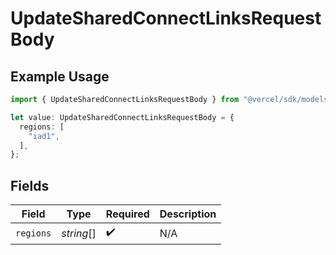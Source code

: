 # UpdateSharedConnectLinksRequestBody

## Example Usage

```typescript
import { UpdateSharedConnectLinksRequestBody } from "@vercel/sdk/models/updatesharedconnectlinksop.js";

let value: UpdateSharedConnectLinksRequestBody = {
  regions: [
    "iad1",
  ],
};
```

## Fields

| Field              | Type               | Required           | Description        |
| ------------------ | ------------------ | ------------------ | ------------------ |
| `regions`          | *string*[]         | :heavy_check_mark: | N/A                |